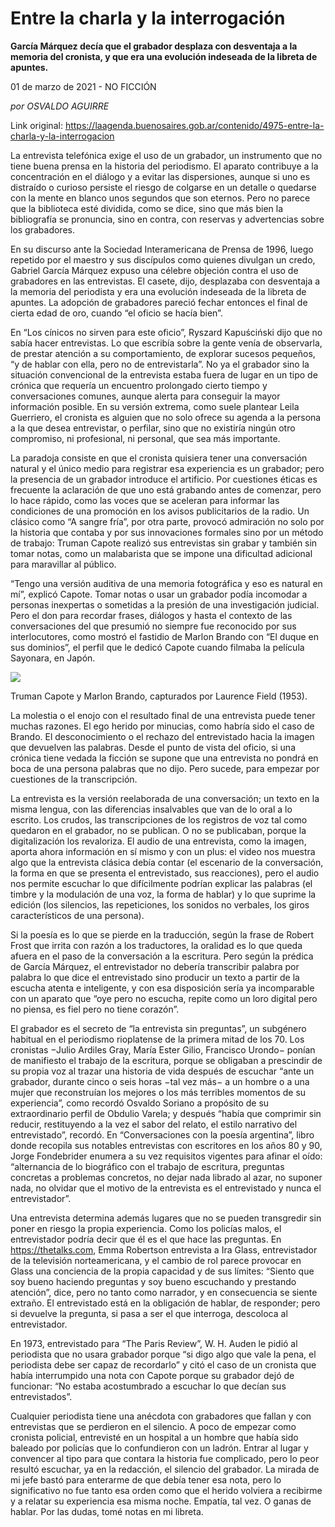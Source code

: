 # Entre la charla y la interrogación

**García Márquez decía que el grabador desplaza con desventaja a la memoria del cronista, y que era una evolución indeseada de la libreta de apuntes.**

01 de marzo de 2021 - NO FICCIÓN

_por OSVALDO AGUIRRE_

Link original: https://laagenda.buenosaires.gob.ar/contenido/4975-entre-la-charla-y-la-interrogacion



La entrevista telefónica exige el uso de un grabador, un instrumento que no tiene buena prensa en la historia del periodismo. El aparato contribuye a la concentración en el diálogo y a evitar las dispersiones, aunque si uno es distraído o curioso persiste el riesgo de colgarse en un detalle o quedarse con la mente en blanco unos segundos que son eternos. Pero no parece que la biblioteca esté dividida, como se dice, sino que más bien la bibliografía se pronuncia, sino en contra, con reservas y advertencias sobre los grabadores.




En su discurso ante la Sociedad Interamericana de Prensa de 1996, luego repetido por el maestro y sus discípulos como quienes divulgan un credo, Gabriel García Márquez expuso una célebre objeción contra el uso de grabadores en las entrevistas. El casete, dijo, desplazaba con desventaja a la memoria del periodista y era una evolución indeseada de la libreta de apuntes. La adopción de grabadores pareció fechar entonces el final de cierta edad de oro, cuando “el oficio se hacía bien”.




En “Los cínicos no sirven para este oficio”, Ryszard Kapuściński dijo que no sabía hacer entrevistas. Lo que escribía sobre la gente venía de observarla, de prestar atención a su comportamiento, de explorar sucesos pequeños, “y de hablar con ella, pero no de entrevistarla”. No ya el grabador sino la situación convencional de la entrevista estaba fuera de lugar en un tipo de crónica que requería un encuentro prolongado cierto tiempo y conversaciones comunes, aunque alerta para conseguir la mayor información posible. En su versión extrema, como suele plantear Leila Guerriero, el cronista es alguien que no solo ofrece su agenda a la persona a la que desea entrevistar, o perfilar, sino que no existiría ningún otro compromiso, ni profesional, ni personal, que sea más importante.




La paradoja consiste en que el cronista quisiera tener una conversación natural y el único medio para registrar esa experiencia es un grabador; pero la presencia de un grabador introduce el artificio. Por cuestiones éticas es frecuente la aclaración de que uno está grabando antes de comenzar, pero lo hace rápido, como las voces que se aceleran para informar las condiciones de una promoción en los avisos publicitarios de la radio. Un clásico como “A sangre fría”, por otra parte, provocó admiración no solo por la historia que contaba y por sus innovaciones formales sino por un método de trabajo: Truman Capote realizó sus entrevistas sin grabar y también sin tomar notas, como un malabarista que se impone una dificultad adicional para maravillar al público.




“Tengo una versión auditiva de una memoria fotográfica y eso es natural en mí”, explicó Capote. Tomar notas o usar un grabador podía incomodar a personas inexpertas o sometidas a la presión de una investigación judicial. Pero el don para recordar frases, diálogos y hasta el contexto de las conversaciones del que presumió no siempre fue reconocido por sus interlocutores, como mostró el fastidio de Marlon Brando con “El duque en sus dominios”, el perfil que le dedicó Capote cuando filmaba la película Sayonara, en Japón.




![](https://cdn.flowlikemusic.com/files/images/45480/240a2915-64dd-4538-919b-47a8c411bd22.jpeg)




Truman Capote y Marlon Brando, capturados por Laurence Field (1953).




La molestia o el enojo con el resultado final de una entrevista puede tener muchas razones. El ego herido por minucias, como habría sido el caso de Brando. El desconocimiento o el rechazo del entrevistado hacia la imagen que devuelven las palabras. Desde el punto de vista del oficio, si una crónica tiene vedada la ficción se supone que una entrevista no pondrá en boca de una persona palabras que no dijo. Pero sucede, para empezar por cuestiones de la transcripción.




La entrevista es la versión reelaborada de una conversación; un texto en la misma lengua, con las diferencias insalvables que van de lo oral a lo escrito. Los crudos, las transcripciones de los registros de voz tal como quedaron en el grabador, no se publican. O no se publicaban, porque la digitalización los revaloriza. El audio de una entrevista, como la imagen, aporta ahora información en sí mismo y con un plus: el video nos muestra algo que la entrevista clásica debía contar (el escenario de la conversación, la forma en que se presenta el entrevistado, sus reacciones), pero el audio nos permite escuchar lo que difícilmente podrían explicar las palabras (el timbre y la modulación de una voz, la forma de hablar) y lo que suprime la edición (los silencios, las repeticiones, los sonidos no verbales, los giros característicos de una persona).




Si la poesía es lo que se pierde en la traducción, según la frase de Robert Frost que irrita con razón a los traductores, la oralidad es lo que queda afuera en el paso de la conversación a la escritura. Pero según la prédica de García Márquez, el entrevistador no debería transcribir palabra por palabra lo que dice el entrevistado sino producir un texto a partir de la escucha atenta e inteligente, y con esa disposición sería ya incomparable con un aparato que “oye pero no escucha, repite como un loro digital pero no piensa, es fiel pero no tiene corazón”.




El grabador es el secreto de “la entrevista sin preguntas”, un subgénero habitual en el periodismo rioplatense de la primera mitad de los 70. Los cronistas −Julio Ardiles Gray, María Ester Gilio, Francisco Urondo− ponían de manifiesto el trabajo de la escritura, porque se obligaban a prescindir de su propia voz al trazar una historia de vida después de escuchar “ante un grabador, durante cinco o seis horas −tal vez más− a un hombre o a una mujer que reconstruían los mejores o los más terribles momentos de su experiencia”, como recordó Osvaldo Soriano a propósito de su extraordinario perfil de Obdulio Varela; y después “había que comprimir sin reducir, restituyendo a la vez el sabor del relato, el estilo narrativo del entrevistado”, recordó. En “Conversaciones con la poesía argentina”, libro donde recopila sus notables entrevistas con escritores en los años 80 y 90, Jorge Fondebrider enumera a su vez requisitos vigentes para afinar el oído: “alternancia de lo biográfico con el trabajo de escritura, preguntas concretas a problemas concretos, no dejar nada librado al azar, no suponer nada, no olvidar que el motivo de la entrevista es el entrevistado y nunca el entrevistador”.




Una entrevista determina además lugares que no se pueden transgredir sin poner en riesgo la propia experiencia. Como los policías malos, el entrevistador podría decir que él es el que hace las preguntas. En https://thetalks.com, Emma Robertson entrevista a Ira Glass, entrevistador de la televisión norteamericana, y el cambio de rol parece provocar en Glass una conciencia de la propia capacidad y de sus límites: “Siento que soy bueno haciendo preguntas y soy bueno escuchando y prestando atención”, dice, pero no tanto como narrador, y en consecuencia se siente extraño. El entrevistado está en la obligación de hablar, de responder; pero si devuelve la pregunta, si pasa a ser el que interroga, descoloca al entrevistador.




En 1973, entrevistado para “The Paris Review”, W. H. Auden le pidió al periodista que no usara grabador porque “si digo algo que vale la pena, el periodista debe ser capaz de recordarlo” y citó el caso de un cronista que había interrumpido una nota con Capote porque su grabador dejó de funcionar: “No estaba acostumbrado a escuchar lo que decían sus entrevistados”.




Cualquier periodista tiene una anécdota con grabadores que fallan y con entrevistas que se perdieron en el silencio. A poco de empezar como cronista policial, entrevisté en un hospital a un hombre que había sido baleado por policías que lo confundieron con un ladrón. Entrar al lugar y convencer al tipo para que contara la historia fue complicado, pero lo peor resultó escuchar, ya en la redacción, el silencio del grabador. La mirada de mi jefe bastó para enterarme de que debía tener esa nota, pero lo significativo no fue tanto esa orden como que el herido volviera a recibirme y a relatar su experiencia esa misma noche. Empatía, tal vez. O ganas de hablar. Por las dudas, tomé notas en mi libreta.



